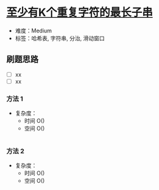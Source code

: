 # [至少有K个重复字符的最长子串](https://leetcode-cn.com/problems/longest-substring-with-at-least-k-repeating-characters/)

- 难度：Medium
- 标签：哈希表, 字符串, 分治, 滑动窗口

## 刷题思路

- [ ] xx
- [ ] xx

### 方法 1

- 复杂度：
    - 时间 O()
    - 空间 O()

``` js

```

### 方法 2

- 复杂度：
    - 时间 O()
    - 空间 O()

``` js

```
